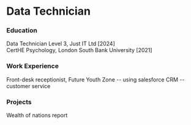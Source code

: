 # Data Technician

### Education
Data Technician Level 3, Just IT Ltd [2024] 
<br>
CertHE Psychology, London South Bank University [2021]

### Work Experience
Front-desk receptionist, Future Youth Zone 
-- using salesforce CRM
-- customer service

### Projects
Wealth of nations report

